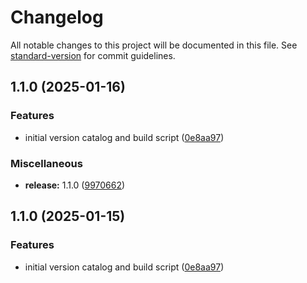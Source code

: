 # Changelog

All notable changes to this project will be documented in this file. See [standard-version](https://github.com/conventional-changelog/standard-version) for commit guidelines.

## 1.1.0 (2025-01-16)


### Features

* initial version catalog and build script ([0e8aa97](https://github.com/Health-Education-England/tis-trainee-version-catalog/commit/0e8aa97bb87e4f9ff222c4c1236421e758204407))


### Miscellaneous

* **release:** 1.1.0 ([9970662](https://github.com/Health-Education-England/tis-trainee-version-catalog/commit/99706624ad1764c35f6825e8a4814253325d038e))

## 1.1.0 (2025-01-15)


### Features

* initial version catalog and build script ([0e8aa97](https://github.com/Health-Education-England/tis-trainee-version-catalog/commit/0e8aa97bb87e4f9ff222c4c1236421e758204407))

